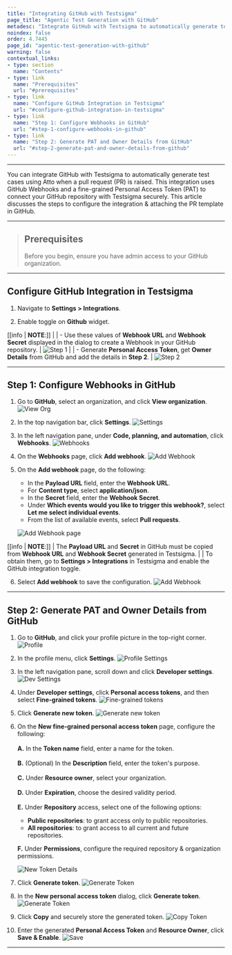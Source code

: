 ```yaml
---
title: "Integrating GitHub with Testsigma"
page_title: "Agentic Test Generation with GitHub"
metadesc: "Integrate GitHub with Testsigma to automatically generate test cases using Atto when a pull request is raised | GitHub Integration for Agentic Tests in Testsigma"
noindex: false
order: 4.7445
page_id: "agentic-test-generation-with-github"
warning: false
contextual_links:
- type: section
  name: "Contents"
- type: link
  name: "Prerequisites"
  url: "#prerequisites"
- type: link
  name: "Configure GitHub Integration in Testsigma"
  url: "#configure-github-integration-in-testsigma"
- type: link
  name: "Step 1: Configure Webhooks in GitHub"
  url: "#step-1-configure-webhooks-in-github"
- type: link
  name: "Step 2: Generate PAT and Owner Details from GitHub"
  url: "#step-2-generate-pat-and-owner-details-from-github"
---
```


---

You can integrate GitHub with Testsigma to automatically generate test cases using Atto when a pull request (PR) is raised. This integration uses GitHub Webhooks and a fine-grained Personal Access Token (PAT) to connect your GitHub repository with Testsigma securely. This article discusses the steps to configure the integration & attaching the PR template in GitHub.

---

> ## **Prerequisites**
> 
> Before you begin, ensure you have admin access to your GitHub organization.

---

## **Configure GitHub Integration in Testsigma**

1. Navigate to **Settings > Integrations**.

2. Enable toggle on **Github** widget.

[[info | **NOTE**:]]
| 
| - Use these values of **Webhook URL** and **Webhook Secret** displayed in the dialog to create a Webhook in your GitHub repository.
|   ![Step 1](https://s3.amazonaws.com/static-docs.testsigma.com/new_images/projects/GitHub_int/GitHub_Int_Step1.png)
|
| - Generate **Personal Access Token**, get **Owner Details** from GitHub and add the details in **Step 2**.
|   ![Step 2](https://s3.amazonaws.com/static-docs.testsigma.com/new_images/projects/GitHub_int/GitHub_Int_Step2.png)

---

## **Step 1: Configure Webhooks in GitHub**

1. Go to **GitHub**, select an organization, and click **View organization**.
   ![View Org](https://s3.amazonaws.com/static-docs.testsigma.com/new_images/projects/GitHub_int/GitHub_Int_VO.png)

2. In the top navigation bar, click **Settings**.
   ![Settings](https://s3.amazonaws.com/static-docs.testsigma.com/new_images/projects/GitHub_int/GitHub_Settings.png)

3. In the left navigation pane, under **Code, planning, and automation**, click **Webhooks**.
   ![Webhooks](https://s3.amazonaws.com/static-docs.testsigma.com/new_images/projects/GitHub_int/GitHub_Webhooks_Int.png)

4. On the **Webhooks** page, click **Add webhook**.
   ![Add Webhook](https://s3.amazonaws.com/static-docs.testsigma.com/new_images/projects/GitHub_int/GitHub_Add_Webhook.png)


5. On the **Add webhook** page, do the following:
   - In the **Payload URL** field, enter the **Webhook URL**.
   - For **Content type**, select **application/json**.
   - In the **Secret** field, enter the **Webhook Secret**.
   - Under **Which events would you like to trigger this webhook?**, select **Let me select individual events**.
   - From the list of available events, select **Pull requests**.
   
   ![Add Webhook page](https://s3.amazonaws.com/static-docs.testsigma.com/new_images/projects/GitHub_int/GitHub_WH_Config.png)

[[info | **NOTE**:]]
| The **Payload URL** and **Secret** in GitHub must be copied from **Webhook URL** and **Webhook Secret** generated in Testsigma.
|
| To obtain them, go to **Settings > Integrations** in Testsigma and enable the GitHub integration toggle.

6. Select **Add webhook** to save the configuration.
   ![Add Webhook](https://s3.amazonaws.com/static-docs.testsigma.com/new_images/projects/GitHub_int/GitHub_Int_Add_WH.png)

---

## **Step 2: Generate PAT and Owner Details from GitHub**

1. Go to **GitHub**, and click your profile picture in the top-right corner.
   ![Profile](https://s3.amazonaws.com/static-docs.testsigma.com/new_images/projects/GitHub_int/GitHub_Profile.png)

2. In the profile menu, click **Settings**.
   ![Profile Settings](https://s3.amazonaws.com/static-docs.testsigma.com/new_images/projects/GitHub_int/GitHub_Profile_Settings.png)

3. In the left navigation pane, scroll down and click **Developer settings**.
   ![Dev Settings](https://s3.amazonaws.com/static-docs.testsigma.com/new_images/projects/GitHub_int/GitHub_Dev_Settings.png)

4. Under **Developer settings**, click **Personal access tokens**, and then select **Fine-grained tokens**.
   ![Fine-grained tokens](https://s3.amazonaws.com/static-docs.testsigma.com/new_images/projects/GitHub_int/GitHub_Fine_Tokens.png)

5. Click **Generate new token**.
   ![Generate new token](https://s3.amazonaws.com/static-docs.testsigma.com/new_images/projects/GitHub_int/GitHub_New_Tokens.png)

6. On the **New fine-grained personal access token** page, configure the following: <br>  <br>
   **A.** In the **Token name** field, enter a name for the token. <br> <br>
   **B.** (Optional) In the **Description** field, enter the token's purpose. <br> <br>
   **C.** Under **Resource owner**, select your organization. <br> <br>
   **D.** Under **Expiration**, choose the desired validity period. <br> <br>
   **E.** Under **Repository** access, select one of the following options: <br> 
      - **Public repositories**: to grant access only to public repositories. <br> 
      - **All repositories**: to grant access to all current and future repositories. <br>
  
   **F.** Under **Permissions**, configure the required repository & organization permissions.

   ![New Token Details](https://s3.amazonaws.com/static-docs.testsigma.com/new_images/projects/GitHub_int/GitHub_Token_Details.png)

7. Click **Generate token**.
   ![Generate Token](https://s3.amazonaws.com/static-docs.testsigma.com/new_images/projects/GitHub_int/GitHub_Generate_Token_New.png)


8. In the **New personal access token** dialog, click **Generate token**.
   ![Generate Token](https://s3.amazonaws.com/static-docs.testsigma.com/new_images/projects/GitHub_int/GitHub_Confirm_Token.png)


9. Click **Copy** and securely store the generated token.
   ![Copy Token](https://s3.amazonaws.com/static-docs.testsigma.com/new_images/projects/GitHub_int/GitHub_Copy_Token.png) 
   
   
10. Enter the generated **Personal Access Token** and **Resource Owner**, click **Save & Enable**. 
    ![Save](https://s3.amazonaws.com/static-docs.testsigma.com/new_images/projects/GitHub_int/GitHub_Details_Testsigma.png)

---